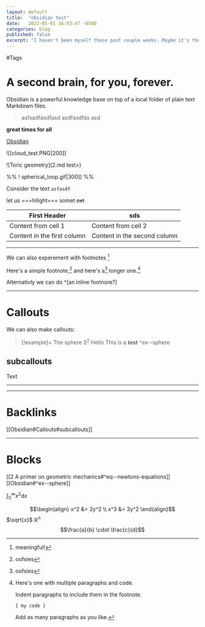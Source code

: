 ```yaml
---
layout: default 
title:  "obsidian test"
date:   2022-05-01 16:03:47 -0500
categories: blog
published: false 
excerpt: "I haven't been myself these past couple weeks. Maybe it's the fall air, maybe quarantine has finally gotten to me, but I've betrayed one of my core values..."
---
```



<!-- PLEASE NO CHANGES BELOW THIS LINE (UNTIL I SAY SO) -->
<script language="javascript" type="text/javascript" src="/sketch/libraries/p5.min.js"></script>
<script language="javascript" type="text/javascript" src="/sketch/libraries/p5.gui.js"></script>
<script language="javascript" type="text/javascript" src="/sketch/libraries/quicksettings.js"></script>
<script language="javascript" type="text/javascript" src="/sketch/libraries/MyGUI/MyGUI.js"></script>
<script language="javascript" type="text/javascript" src="/sketch/moray/morey.js"></script>
<!-- OK, YOU CAN MAKE CHANGES BELOW THIS LINE AGAIN -->

<!-- gif encoder-->
<script src="/sketch/libraries/Gif/CCapture.all.min.js"></script>
<script src="/sketch/libraries/Gif/gif.worker.js"></script>

<!--looping noise: https://www.npmjs.com/package/p5.createloop -->
<!--<script src="https://cdnjs.cloudflare.com/ajax/libs/p5.js/0.8.0/p5.min.js"></script> -->
<script src="https://unpkg.com/p5.createloop@0.1.3/dist/p5.createloop.js"></script> 


<div class="container">
    <div id="moray"></div>
</div>


#Tags
 
 # A second brain, for you, forever.
 
 Obsidian is a powerful knowledge base on top of a local folder of plain text Markdown files.

>asfsadfasdfasd
>asdfasdfas
>asd

**great times for all**


[Obsidian](http://obsidian.md) 

![[cloud_test.PNG|200]]



![Toric geometry](2.md test>)

%%
 !  spherical_loop.gif|300]]
%%

Consider the text `asfasdf` 

let us ===hilight=== somet ~~ext~~

First Header | sds
------------ | ------------
Content from cell 1 | Content from cell 2
Content in the first column | Content in the second column

***
We can also experement with footnotes  [^asd]

Here's a simple footnote,[^1] and here's a[^1]  longer one.[^bignote]

Alternativly we can do ^[an inline footnore?]

[^asd]: meaningful!

[^1]: oofsies

[^bignote]: Here's one with multiple paragraphs and code.

    Indent paragraphs to include them in the footnote.

    `{ my code }`

    Add as many paragraphs as you like.


---

# Callouts

We can also make callouts:


> [!example]+ The sphere $S^2$
> Hello
> This is a **test**
> ^ex--sphere


## subcallouts 


Text


---



---

# Backlinks 
[[Obsidian#Callouts#subcallouts]]





--- 

# Blocks
[[2 A primer on geometric mechanics#^eq--newtons-equations]]
[[Obsidian#^ex--sphere]]


$\int_0^\infty x^2 \mathrm{d} x$

$$\begin{align}
x^2 &= 2y^2 \\
x^3 &= 3y^2
\end{align}$$
$\sqrt{x}$
$\mathbb{R}^n$
$$\frac{a}{b} \cdot \frac{c}{d}$$

